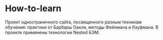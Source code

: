 # How-to-learn
Проект одностраничного сайта, посвященного разным техникам обучения: практики от Барбары Оакли, методы Фейнмана и Кауфмана.  В проекте применены технологии Nested БЭМ.
